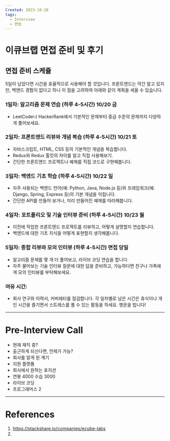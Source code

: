 ```yaml
---
Created: 2023-10-20
tags:
  - Interview
  - 면접
---
```

# 이큐브랩 면접 준비 및 후기

## 면접 준비 스케쥴
5일이 남았다면 시간을 효율적으로 사용해야 할 것입니다. 프론트엔드는 약간 알고 있지만, 백엔드 경험이 없다고 하니 이 점을 고려하여 아래와 같이 계획을 세울 수 있습니다.
### 1일차: 알고리즘 문제 연습 (하루 4-5시간) 10/20 금
- LeetCode나 HackerRank에서 기본적인 문제부터 중급 수준의 문제까지 다양하게 풀어보세요.

### 2일차: 프론트엔드 리뷰와 개념 복습 (하루 4-5시간) 10/21 토
- 자바스크립트, HTML, CSS 등의 기본적인 개념을 복습합니다.
- Redux와 Redux 툴킷의 차이를 알고 직접 사용해보기.
- 간단한 프론트엔드 프로젝트나 예제를 직접 코드로 구현해봅니다.

### 3일차: 백엔드 기초 학습 (하루 4-5시간) 10/22 일
- 자주 사용되는 백엔드 언어(예: Python, Java, Node.js 등)와 프레임워크(예: Django, Spring, Express 등)의 기본 개념을 익힙니다.
- 간단한 API를 만들어 보거나, 미리 만들어진 예제를 따라해봅니다.

### 4일차: 포트폴리오 및 기술 인터뷰 준비 (하루 4-5시간) 10/23 월
- 이전에 작업한 프론트엔드 프로젝트를 리뷰하고, 어떻게 설명할지 연습합니다.
- 백엔드에 대한 기초 지식을 어떻게 표현할지 생각해봅니다.

### 5일차: 종합 리뷰와 모의 인터뷰 (하루 4-5시간) 면접 당일
- 알고리즘 문제를 몇 개 더 풀어보고, 라이브 코딩 연습을 합니다.
- 자주 물어보는 기술 인터뷰 질문에 대한 답을 준비하고, 가능하다면 친구나 가족에게 모의 인터뷰를 부탁해보세요.

### 여유 시간:
- 회사 연구와 이력서, 커버레터를 점검합니다.
각 일차별로 남은 시간은 휴식이나 개인 시간을 즐기면서 스트레스를 풀 수 있는 활동을 하세요. 행운을 빕니다!

---
# Pre-Interview Call
- 현재 재직 중?
- 출근하게 되신다면, 언제가 가능?
- 회사를 알게 된 계기
- 지원 플랫폼
- 회사에서 원하는 포지션
- 연봉 4000 수습 3000
- 라이브 코딩
- 프로그래머스 2 
---
# References
1. https://stackshare.io/companies/ecube-labs
2. 
